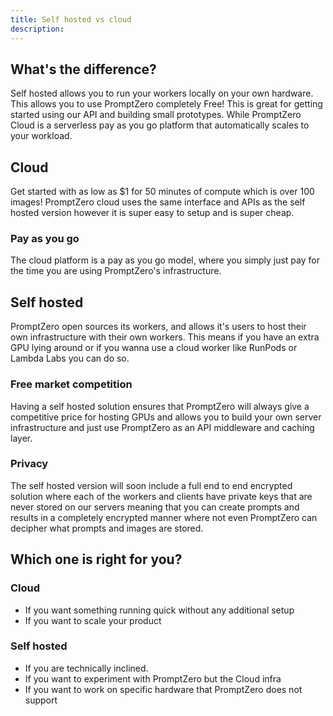 ```yaml
---
title: Self hosted vs cloud
description:
---
```


## What's the difference?

Self hosted allows you to run your workers locally on your own hardware. This allows you to use PromptZero completely Free! This is great for getting started using our API and building small prototypes. While PromptZero Cloud is a serverless pay as you go platform that automatically scales to your workload.

## Cloud

Get started with as low as $1 for 50 minutes of compute which is over 100 images!
PromptZero cloud uses the same interface and APIs as the self hosted version however it is super easy to setup and is super cheap.

### Pay as you go

The cloud platform is a pay as you go model, where you simply just pay for the time you are using PromptZero's infrastructure.

## Self hosted

PromptZero open sources its workers, and allows it's users to host their own infrastructure with their own workers. This means if you have an extra GPU lying around or if you wanna use a cloud worker like RunPods or Lambda Labs you can do so.

### Free market competition

Having a self hosted solution ensures that PromptZero will always give a competitive price for hosting GPUs and allows you to build your
own server infrastructure and just use PromptZero as an API middleware and caching layer.

### Privacy

The self hosted version will soon include a full end to end encrypted solution where each of the workers and clients have private keys that are never stored on our servers meaning that you can create prompts and results in a completely encrypted manner where not even PromptZero can decipher what prompts and images are stored.

## Which one is right for you?

### Cloud

- If you want something running quick without any additional setup
- If you want to scale your product

### Self hosted

- If you are technically inclined.
- If you want to experiment with PromptZero but the Cloud infra
- If you want to work on specific hardware that PromptZero does not support
